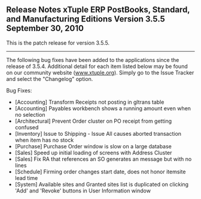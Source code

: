 Release Notes
xTuple ERP
PostBooks, Standard, and Manufacturing Editions
Version 3.5.5
September 30, 2010
----------------------------------

This is the patch release for version 3.5.5.

----------------------------------

The following bug fixes have been added to the applications since
the release of 3.5.4. Additional detail for each item listed
below may be found on our community website (www.xtuple.org).
Simply go to the Issue Tracker and select the "Changelog" option.


Bug Fixes:

* [Accounting] Transform Receipts not posting in gltrans table
* [Accounting] Payables workbench shows a running amount even
  when no selection
* [Architectural] Prevent Order cluster on PO receipt from
  getting confused
* [Inventory] Issue to Shipping - Issue All causes aborted
  transaction when item has no stock
* [Purchase] Purchase Order window is slow on a large database
* [Sales] Speed up initial loading of screens with Address Cluster
* [Sales] Fix RA that references an SO generates an message but
  with no lines
* [Schedule] Firming order changes start date, does not honor
  itemsite lead time
* [System] Available sites and Granted sites list is duplicated
  on clicking 'Add' and 'Revoke' buttons in User Information window

